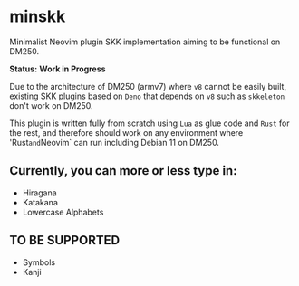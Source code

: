 # minskk

Minimalist Neovim plugin SKK implementation aiming to be functional on DM250.

**Status:** **Work in Progress**

Due to the architecture of DM250 (armv7) where `v8` cannot be easily built, existing SKK plugins based on `Deno` that depends on `v8` such as `skkeleton` don't work on DM250.

This plugin is written fully from scratch using `Lua` as glue code and `Rust` for the rest, and therefore should work on any environment where 'Rust` and `Neovim` can run including Debian 11 on DM250.

## Currently, you can more or less type in:
- Hiragana
- Katakana
- Lowercase Alphabets

## TO BE SUPPORTED
- Symbols
- Kanji

